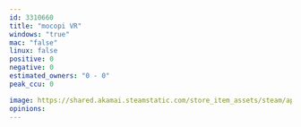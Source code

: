 ```yaml
---
id: 3310660
title: "mocopi VR"
windows: "true"
mac: "false"
linux: false
positive: 0
negative: 0
estimated_owners: "0 - 0"
peak_ccu: 0

image: https://shared.akamai.steamstatic.com/store_item_assets/steam/apps/3310660/header.jpg?t=1734343176
opinions:
---
```

